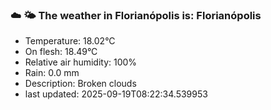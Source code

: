 ### ☁️ 🌤️  The weather in Florianópolis is: Florianópolis

- Temperature: 18.02°C
- On flesh: 18.49°C
- Relative air humidity: 100%
- Rain: 0.0 mm
- Description: Broken clouds
- last updated: 2025-09-19T08:22:34.539953
